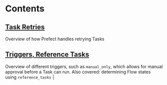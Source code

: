 # Contents

## [Task Retries](task-retries.html) 
Overview of how Prefect handles retrying Tasks 

## [Triggers, Reference Tasks](triggers-and-references.html)
Overview of different triggers, such as `manual_only`, which allows for manual approval before a Task can run.  Also covered: determining Flow states using `reference_tasks` |
